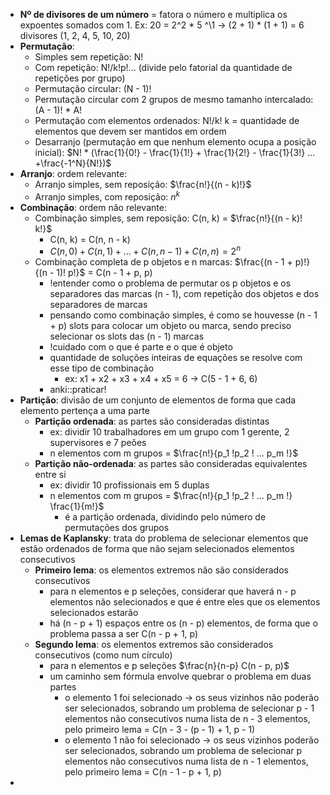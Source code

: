 * **Nº de divisores de um número** = fatora o número e multiplica os expoentes somados com 1. Ex: 20 = 2^2 \* 5 ^\1 -> (2 + 1) \* (1 + 1) = 6 divisores (1, 2, 4, 5, 10, 20)
* **Permutação**:
	* Simples sem repetição: N!
	* Com repetição: N!/k!p!... (divide pelo fatorial da quantidade de repetições por grupo)
	* Permutação circular: (N - 1)!
	* Permutação circular com 2 grupos de mesmo tamanho intercalado: (A - 1)! \* A!
	* Permutação com elementos ordenados: N!/k! k = quantidade de elementos que devem ser mantidos em ordem
	* Desarranjo (permutação em que nenhum elemento ocupa a posição inicial): $N! * (\frac{1}{0!} - \frac{1}{1!} + \frac{1}{2!} - \frac{1}{3!} ... +\frac{-1^N}{N!})$
* **Arranjo**: ordem relevante:
	* Arranjo simples, sem reposição: $\frac{n!}{(n - k)!}$
	* Arranjo simples, com reposição: $n^k$
* **Combinação**: ordem não relevante:
	* Combinação simples, sem reposição: C(n, k) = $\frac{n!}{(n - k)! k!}$
		* C(n, k) = C(n, n - k)
		* $C(n, 0) + C(n, 1) + ... + C(n, n-1) + C(n, n) = 2^n$
	* Combinação completa de p objetos e n marcas: $\frac{(n - 1 + p)!}{(n - 1)! p!}$ = C(n - 1 + p, p)
		* !entender como o problema de permutar os p objetos e os separadores das marcas (n - 1), com repetição dos objetos e dos separadores de marcas
		* pensando como combinação simples, é como se houvesse (n - 1 + p) slots para colocar um objeto ou marca, sendo preciso selecionar os slots das (n - 1) marcas
		* !cuidado com o que é parte e o que é objeto
		* quantidade de soluções inteiras de equações se resolve com esse tipo de combinação
			* ex: x1 + x2 + x3 + x4 + x5 = 6 -> C(5 - 1 + 6, 6)
		* anki::praticar!
* **Partição**: divisão de um conjunto de elementos de forma que cada elemento pertença a uma parte
	* **Partição ordenada**: as partes são consideradas distintas
		* ex: dividir 10 trabalhadores em um grupo com 1 gerente, 2 supervisores e 7 peões
		* n elementos com m grupos = $\frac{n!}{p_1 !p_2 ! ... p_m !}$
	* **Partição não-ordenada**: as partes são consideradas equivalentes entre si
		* ex: dividir 10 profissionais em 5 duplas
		* n elementos com m grupos = $\frac{n!}{p_1 !p_2 ! ... p_m !} \frac{1}{m!}$
			* é a partição ordenada, dividindo pelo número de permutações dos grupos
* **Lemas de Kaplansky**: trata do problema de selecionar elementos que estão ordenados de forma que não sejam selecionados elementos consecutivos
	* **Primeiro lema**: os elementos extremos não são considerados consecutivos
		* para n elementos e p seleções, considerar que haverá n - p elementos não selecionados e que é entre eles que os elementos selecionados estarão
		* há (n - p + 1) espaços entre os (n - p) elementos, de forma que o problema passa a ser C(n - p + 1, p)
	* **Segundo lema**: os elementos extremos são considerados consecutivos (como num círculo)
		* para n elementos e p seleções $\frac{n}{n-p} C(n - p, p)$
		* um caminho sem fórmula envolve quebrar o problema em duas partes
			* o elemento 1 foi selecionado -> os seus vizinhos não poderão ser selecionados, sobrando um problema de selecionar p - 1 elementos não consecutivos numa lista de n - 3 elementos, pelo primeiro lema = C(n - 3 - (p - 1) + 1, p - 1)
			* o elemento 1 não foi selecionado -> os seus vizinhos poderão ser selecionados, sobrando um problema de selecionar p elementos não consecutivos numa lista de n - 1 elementos, pelo primeiro lema = C(n - 1 - p + 1, p)
* 